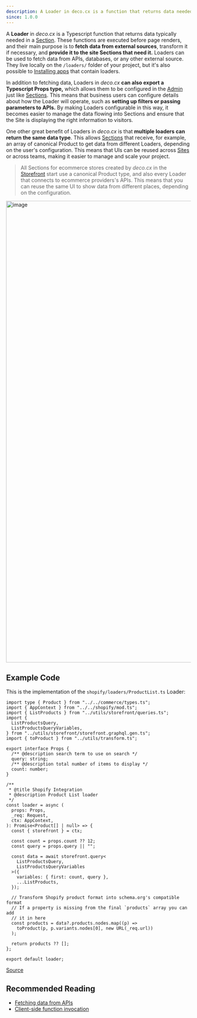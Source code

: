 ```yaml
---
description: A Loader in deco.cx is a function that returns data needed for a Site.
since: 1.0.0
---
```


A **Loader** in _deco.cx_ is a Typescript function that returns data typically
needed in a [Section](/docs/en/concepts/section). These functions are executed
before page renders, and their main purpose is to **fetch data from external
sources**, transform it if necessary, and **provide it to the site Sections that
need it.** Loaders can be used to fetch data from APIs, databases, or any other
external source. They live locally on the `/loaders/` folder of your project,
but it's also possible to
[Installing apps](/docs/en/getting-started/installing-an-app) that contain
loaders.

<!-- TODO: Update folder name after new engine -->

In addition to fetching data, Loaders in _deco.cx_ **can also export a
Typescript Props type,** which allows them to be configured in the
[Admin](https://deco.cx/admin) just like [Sections](/docs/en/concepts/section).
This means that business users can configure details about how the Loader will
operate, such as **setting up filters or passing parameters to APIs.** By making
Loaders configurable in this way, it becomes easier to manage the data flowing
into Sections and ensure that the Site is displaying the right information to
visitors.

One other great benefit of Loaders in _deco.cx_ is that **multiple loaders can
return the same data type**. This allows [Sections](/docs/en/concepts/section)
that receive, for example, an array of canonical Product to get data from
different Loaders, depending on the user's configuration. This means that UIs
can be reused across [Sites](/docs/en/concepts/site) or across teams, making it
easier to manage and scale your project.

> All Sections for ecommerce stores created by _deco.cx_ in the
> [Storefront](https://github.com/deco-sites/storefront) start use a canonical
> Product type, and also every Loader that connects to ecommerce providers's
> APIs. This means that you can reuse the same UI to show data from different
> places, depending on the configuration.

<img width="1259" alt="image" src="https://user-images.githubusercontent.com/18706156/224897214-a45b2731-5799-4007-8084-a8a772ddf5d2.png">

## Example Code

This is the implementation of the `shopify/loaders/ProductList.ts` Loader:

```tsx
import type { Product } from "../../commerce/types.ts";
import { AppContext } from "../../shopify/mod.ts";
import { ListProducts } from "../utils/storefront/queries.ts";
import {
  ListProductsQuery,
  ListProductsQueryVariables,
} from "../utils/storefront/storefront.graphql.gen.ts";
import { toProduct } from "../utils/transform.ts";

export interface Props {
  /** @description search term to use on search */
  query: string;
  /** @description total number of items to display */
  count: number;
}

/**
 * @title Shopify Integration
 * @description Product List loader
 */
const loader = async (
  props: Props,
  _req: Request,
  ctx: AppContext,
): Promise<Product[] | null> => {
  const { storefront } = ctx;

  const count = props.count ?? 12;
  const query = props.query || "";

  const data = await storefront.query<
    ListProductsQuery,
    ListProductsQueryVariables
  >({
    variables: { first: count, query },
    ...ListProducts,
  });

  // Transform Shopify product format into schema.org's compatible format
  // If a property is missing from the final `products` array you can add
  // it in here
  const products = data?.products.nodes.map((p) =>
    toProduct(p, p.variants.nodes[0], new URL(_req.url))
  );

  return products ?? [];
};

export default loader;
```

[Source](https://github.com/deco-cx/apps/blob/3e337b6b2996d7ecd72db34174896638c92f8811/shopify/loaders/ProductList.ts#L1)

## Recommended Reading

- [Fetching data from APIs](/docs/en/developing/fetching-data)
- [Client-side function invocation](/docs/en/developing/fetching-data-client)
